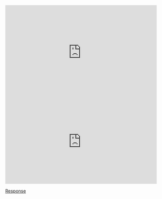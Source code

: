 <iframe src="https://docs.google.com/a/vbstudents.com/presentation/d/1PLVaTv8z8hcHzbwp7ndsMtZIVTlyxtyT1Fv7mDNEZ-8/embed?start=true&loop=true&delayms=15000" frameborder="0" width="480" height="299" allowfullscreen="true" mozallowfullscreen="true" webkitallowfullscreen="true"></iframe>

<iframe width="480" height="270" src="https://www.youtube.com/embed/YJH1J-5il5o" frameborder="0" allowfullscreen></iframe>

  <a href="./added info/socialstudiesreflection.pdf" target="_blank">Response</a>
